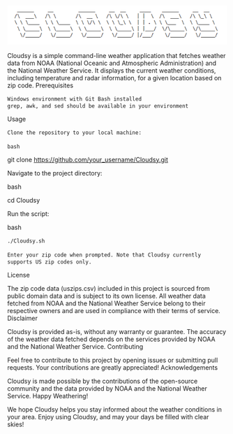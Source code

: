 ![alt text](https://github.com/lewallen4/Cloudsy/blob/main/db/logo.gif?raw=true)


Cloudsy is a simple command-line weather application that fetches weather data from NOAA (National Oceanic and Atmospheric Administration) and the National Weather Service. It displays the current weather conditions, including temperature and radar information, for a given location based on zip code.
Prerequisites

    Windows environment with Git Bash installed
    grep, awk, and sed should be available in your environment

Usage

    Clone the repository to your local machine:

    bash

git clone https://github.com/your_username/Cloudsy.git

Navigate to the project directory:

bash

cd Cloudsy

Run the script:

bash

    ./Cloudsy.sh

    Enter your zip code when prompted. Note that Cloudsy currently supports US zip codes only.

License

The zip code data (uszips.csv) included in this project is sourced from public domain data and is subject to its own license. All weather data fetched from NOAA and the National Weather Service belong to their respective owners and are used in compliance with their terms of service.
Disclaimer

Cloudsy is provided as-is, without any warranty or guarantee. The accuracy of the weather data fetched depends on the services provided by NOAA and the National Weather Service.
Contributing

Feel free to contribute to this project by opening issues or submitting pull requests. Your contributions are greatly appreciated!
Acknowledgements

Cloudsy is made possible by the contributions of the open-source community and the data provided by NOAA and the National Weather Service.
Happy Weathering!

We hope Cloudsy helps you stay informed about the weather conditions in your area. Enjoy using Cloudsy, and may your days be filled with clear skies!
